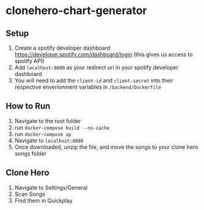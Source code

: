 # clonehero-chart-generator
## Setup
1. Create a spotify developer dashboard https://developer.spotify.com/dashboard/login (this gives us access to spotify API)
2. Add ```localhost:8080``` as your redirect uri in your spotify developer dashboard
3. You will need to add the ```client-id``` and ```client-secret``` into their respective enverionment variables in ```/backend/Dockerfile```

## How to Run
1. Navigate to the root folder
2. run ```docker-compose build --no-cache```
3. run ```docker-compose up```
4. Navigate to ```localhost:8080```
5. Once downloaded, unzip the file, and move the songs to your clone hero songs folder

## Clone Hero
1. Navigate to Settings/General
2. Scan Songs
3. Find them in Quickplay
